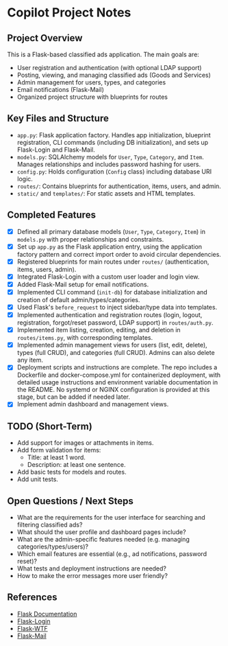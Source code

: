 # Copilot Project Notes

## Project Overview

This is a Flask-based classified ads application. The main goals are:
- User registration and authentication (with optional LDAP support)
- Posting, viewing, and managing classified ads (Goods and Services)
- Admin management for users, types, and categories
- Email notifications (Flask-Mail)
- Organized project structure with blueprints for routes

## Key Files and Structure

- `app.py`: Flask application factory. Handles app initialization, blueprint registration, CLI commands (including DB initialization), and sets up Flask-Login and Flask-Mail.
- `models.py`: SQLAlchemy models for `User`, `Type`, `Category`, and `Item`. Manages relationships and includes password hashing for users.
- `config.py`: Holds configuration (`Config` class) including database URI logic.
- `routes/`: Contains blueprints for authentication, items, users, and admin.
- `static/` and `templates/`: For static assets and HTML templates.

## Completed Features

- [x] Defined all primary database models (`User`, `Type`, `Category`, `Item`) in `models.py` with proper relationships and constraints.
- [x] Set up `app.py` as the Flask application entry, using the application factory pattern and correct import order to avoid circular dependencies.
- [x] Registered blueprints for main routes under `routes/` (authentication, items, users, admin).
- [x] Integrated Flask-Login with a custom user loader and login view.
- [x] Added Flask-Mail setup for email notifications.
- [x] Implemented CLI command (`init-db`) for database initialization and creation of default admin/types/categories.
- [x] Used Flask's `before_request` to inject sidebar/type data into templates.
- [x] Implemented authentication and registration routes (login, logout, registration, forgot/reset password, LDAP support) in `routes/auth.py`.
- [x] Implemented item listing, creation, editing, and deletion in `routes/items.py`, with corresponding templates.
- [x] Implemented admin management views for users (list, edit, delete), types (full CRUD), and categories (full CRUD). Admins can also delete any item.
- [x] Deployment scripts and instructions are complete. The repo includes a Dockerfile and docker-compose.yml for containerized deployment, with detailed usage instructions and environment variable documentation in the README. No systemd or NGINX configuration is provided at this stage, but can be added if needed later.
- [x] Implement admin dashboard and management views.

## TODO (Short-Term)

- Add support for images or attachments in items.
- Add form validation for items:
  - Title: at least 1 word.
  - Description: at least one sentence.
- Add basic tests for models and routes.
- Add unit tests.

## Open Questions / Next Steps

- What are the requirements for the user interface for searching and filtering classified ads?
- What should the user profile and dashboard pages include?
- What are the admin-specific features needed (e.g. managing categories/types/users)?
- Which email features are essential (e.g., ad notifications, password reset)?
- What tests and deployment instructions are needed?
- How to make the error messages more user friendly?

## References

- [Flask Documentation](https://flask.palletsprojects.com/)
- [Flask-Login](https://flask-login.readthedocs.io/en/latest/)
- [Flask-WTF](https://flask-wtf.readthedocs.io/en/stable/)
- [Flask-Mail](https://pythonhosted.org/Flask-Mail/)